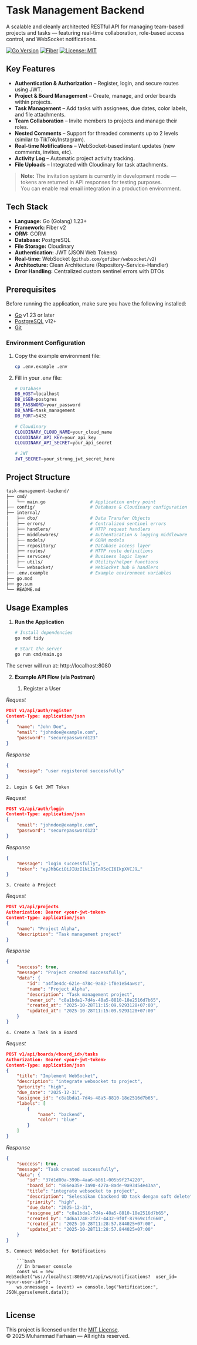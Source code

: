 # Task Management Backend

A scalable and cleanly architected RESTful API for managing team-based projects and tasks — featuring real-time collaboration, role-based access control, and WebSocket notifications.

[![Go Version](https://img.shields.io/badge/Go-1.23%2B-00ADD8?logo=go&logoColor=white)](https://golang.org/)
[![Fiber](https://img.shields.io/badge/Framework-Fiber%20v2-2C8EBB?logo=fiber&logoColor=white)](https://gofiber.io/)
[![License: MIT](https://img.shields.io/badge/License-MIT-yellow.svg)](./LICENSE)


## Key Features

- **Authentication & Authorization** – Register, login, and secure routes using JWT.  
- **Project & Board Management** – Create, manage, and order boards within projects.  
- **Task Management** – Add tasks with assignees, due dates, color labels, and file attachments.  
- **Team Collaboration** – Invite members to projects and manage their roles.  
- **Nested Comments** – Support for threaded comments up to 2 levels (similar to TikTok/Instagram).  
- **Real-time Notifications** – WebSocket-based instant updates (new comments, invites, etc).  
- **Activity Log** – Automatic project activity tracking.  
- **File Uploads** – Integrated with Cloudinary for task attachments.  

> **Note:** The invitation system is currently in development mode — tokens are returned in API responses for testing purposes.  
> You can enable real email integration in a production environment.

## Tech Stack

- **Language:** Go (Golang) 1.23+  
- **Framework:** Fiber v2  
- **ORM:** GORM  
- **Database:** PostgreSQL  
- **File Storage:** Cloudinary  
- **Authentication:** JWT (JSON Web Tokens)  
- **Real-time:** WebSocket (`github.com/gofiber/websocket/v2`)  
- **Architecture:** Clean Architecture (Repository–Service–Handler)  
- **Error Handling:** Centralized custom sentinel errors with DTOs  

## Prerequisites

Before running the application, make sure you have the following installed:

- [Go](https://golang.org/dl/) v1.23 or later  
- [PostgreSQL](https://www.postgresql.org/download/) v12+  
- [Git](https://git-scm.com/downloads)

### Environment Configuration

1. Copy the example environment file:
   ```bash
   cp .env.example .env
   ```

2. Fill in your .env file: 
    ```bash
    # Database
    DB_HOST=localhost
    DB_USER=postgres
    DB_PASSWORD=your_password
    DB_NAME=task_management
    DB_PORT=5432

    # Cloudinary
    CLOUDINARY_CLOUD_NAME=your_cloud_name
    CLOUDINARY_API_KEY=your_api_key
    CLOUDINARY_API_SECRET=your_api_secret

    # JWT
    JWT_SECRET=your_strong_jwt_secret_here
    ```

## Project Structure

```bash
task-management-backend/
├── cmd/
│   └── main.go                 # Application entry point
├── config/                     # Database & Cloudinary configuration
├── internal/
│   ├── dto/                    # Data Transfer Objects
│   ├── errors/                 # Centralized sentinel errors
│   ├── handlers/               # HTTP request handlers
│   ├── middlewares/            # Authentication & logging middleware
│   ├── models/                 # GORM models
│   ├── repository/             # Database access layer
│   ├── routes/                 # HTTP route definitions
│   ├── services/               # Business logic layer
│   ├── utils/                  # Utility/helper functions
│   └── websocket/              # WebSocket hub & handlers
├── .env.example                # Example environment variables
├── go.mod
├── go.sum
└── README.md
```

## Usage Examples

1. **Run the Application**
    ```bash
    # Install dependencies
    go mod tidy

    # Start the server
    go run cmd/main.go
    ```

The server will run at: http://localhost:8080

2. **Example API Flow (via Postman)**

    1. Register a User

*Request*
```json
POST v1/api/auth/register
Content-Type: application/json
{
    "name": "John Doe",
    "email": "johndoe@example.com",
    "password": "securepassword123"
}
```

*Response*
```json
{
    "message": "user registered successfully"
}
```

    2. Login & Get JWT Token

*Request*
```json
POST v1/api/auth/login
Content-Type: application/json
{
    "email": "johndoe@example.com",
    "password": "securepassword123"
}
```

*Response*
```json
{
    "message": "login successfully",
    "token": "eyJhbGciOiJIUzI1NiIsInR5cCI6IkpXVCJ9…"
}
```

    3. Create a Project

*Request*
```json
POST v1/api/projects
Authorization: Bearer <your-jwt-token>
Content-Type: application/json
{
    "name": "Project Alpha",
    "description": "Task management project"
}
```

*Response*
```json
{
    "success": true,
    "message": "Project created successfully",
    "data": {
        "id": "a4f3e4dc-62ie-478c-9a82-1f8e1e54awsz",
        "name": "Project Alpha",
        "description": "Task management project",
        "owner_id": "c8a1bda1-7d4s-48a5-8810-18e2516d7b65",
        "created_at": "2025-10-28T11:15:09.9293128+07:00",
        "updated_at": "2025-10-28T11:15:09.9293128+07:00"
    }
}
```

    4. Create a Task in a Board

*Request*
```json
POST v1/api/boards/<board_id>/tasks
Authorization: Bearer <your-jwt-token>
Content-Type: application/json
{
    "title": "Implement WebSocket",
    "description": "integrate websocket to project",
    "priority": "high",
    "due_date": "2025-12-31",
    "assignee_id": "c8a1bda1-7d4s-48a5-8810-18e2516d7b65",
    "labels": [
        {
            "name": "backend",
            "color": "blue"
        }
    ]
}
```

*Response*
```json
{
    "success": true,
    "message": "Task created successfully",
    "data": {
        "id": "37d1d00a-399b-4aa6-b861-005b9f274220",
        "board_id": "866ea35e-3a90-427a-8ade-9a93454e43aa",
        "title": "integrate websocket to project",
        "description": "Selesaikan Cbackend UD task dengan soft delete",
        "priority": "high",
        "due_date": "2025-12-31",
        "assignee_id": "c8a1bda1-7d4s-48a5-8810-18e2516d7b65",
        "created_by": "4d6a1748-2f27-4432-9f0f-87969c1fc660",
        "created_at": "2025-10-28T11:28:57.844025+07:00",
        "updated_at": "2025-10-28T11:28:57.844025+07:00"
    }
}
```

    5. Connect WebSocket for Notifications

        ```bash
        // In browser console
        const ws = new WebSocket("ws://localhost:8080/v1/api/ws/notifications?  user_id=<your-user-id>");
        ws.onmessage = (event) => console.log("Notification:", JSON.parse(event.data));
        ```

## License
This project is licensed under the [MIT License](./LICENSE).  
© 2025 Muhammad Farhaan — All rights reserved.